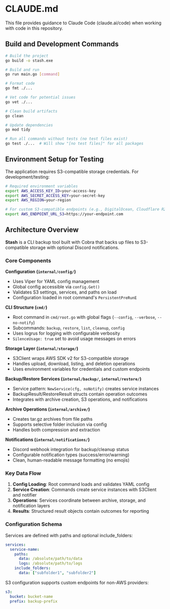 # CLAUDE.md

This file provides guidance to Claude Code (claude.ai/code) when working with code in this repository.

## Build and Development Commands

```bash
# Build the project
go build -o stash.exe

# Build and run
go run main.go [command]

# Format code
go fmt ./...

# Vet code for potential issues
go vet ./...

# Clean build artifacts
go clean

# Update dependencies
go mod tidy

# Run all commands without tests (no test files exist)
go test ./...  # Will show "[no test files]" for all packages
```

## Environment Setup for Testing

The application requires S3-compatible storage credentials. For development/testing:

```bash
# Required environment variables
export AWS_ACCESS_KEY_ID=your-access-key
export AWS_SECRET_ACCESS_KEY=your-secret-key
export AWS_REGION=your-region

# For custom S3-compatible endpoints (e.g., DigitalOcean, Cloudflare R2)
export AWS_ENDPOINT_URL_S3=https://your-endpoint.com
```

## Architecture Overview

**Stash** is a CLI backup tool built with Cobra that backs up files to S3-compatible storage with optional Discord notifications.

### Core Components

**Configuration (`internal/config/`)**
- Uses Viper for YAML config management
- Global config accessible via `config.Get()`
- Validates S3 settings, services, and paths on load
- Configuration loaded in root command's `PersistentPreRunE`

**CLI Structure (`cmd/`)**
- Root command in `cmd/root.go` with global flags (`--config`, `--verbose`, `--no-notify`)
- Subcommands: `backup`, `restore`, `list`, `cleanup`, `config`
- Uses logrus for logging with configurable verbosity
- `SilenceUsage: true` set to avoid usage messages on errors

**Storage Layer (`internal/storage/`)**
- S3Client wraps AWS SDK v2 for S3-compatible storage
- Handles upload, download, listing, and deletion operations
- Uses environment variables for credentials and custom endpoints

**Backup/Restore Services (`internal/backup/`, `internal/restore/`)**
- Service pattern: `NewService(cfg, noNotify)` creates service instances
- BackupResult/RestoreResult structs contain operation outcomes
- Integrates with archive creation, S3 operations, and notifications

**Archive Operations (`internal/archive/`)**
- Creates tar.gz archives from file paths
- Supports selective folder inclusion via config
- Handles both compression and extraction

**Notifications (`internal/notifications/`)**
- Discord webhook integration for backup/cleanup status
- Configurable notification types (success/error/warning)
- Clean, human-readable message formatting (no emojis)

### Key Data Flow

1. **Config Loading**: Root command loads and validates YAML config
2. **Service Creation**: Commands create service instances with S3Client and notifier
3. **Operations**: Services coordinate between archive, storage, and notification layers
4. **Results**: Structured result objects contain outcomes for reporting

### Configuration Schema

Services are defined with paths and optional include_folders:
```yaml
services:
  service-name:
    paths:
      data: /absolute/path/to/data
      logs: /absolute/path/to/logs
    include_folders:
      data: ["subfolder1", "subfolder2"]
```

S3 configuration supports custom endpoints for non-AWS providers:
```yaml
s3:
  bucket: bucket-name
  prefix: backup-prefix
```